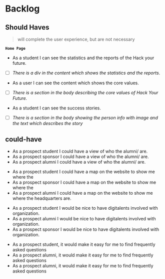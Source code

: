 # Backlog

## Should Haves

> will complete the user experience, but are not necessary

**`Home Page`**

<!-- The Content that shows the Reports and statistics -->

- As a student I can see the statistics and the reports of the Hack your future.
- [ ] _There is a div in the content which shows the statistics and the
      reports_.

<!-- The Content that shows the Core values -->

- As a user I can see the content which shows the core values.
- [ ] _There is a section in the body describing the core values of Hack Your
      Future._

<!-- The Section that shows the Success Stories-->

- As a student I can see the success stories.
- [ ] _There is a section in the body showing the person info with image and the
      text which describes the story_

## could-have

<!-- Getting to know the Team -->

- As a prospect student I could have a view of who the alumni/ are.
- As a prospect sponsor I could have a view of who the alumni/ are.
- As a prospect alumni I could have a view of who the alumni/ are.
<!-- Map that shows the location of the headquarter-->
- As a prospect student I could have a map on the website to show me where the
- As a prospect sponsor I could have a map on the website to show me where the
- As a prospect alumni I could have a map on the website to show me where the
  headquarters are.

<!-- Digitalents -->

- As a prospect student I would be nice to have digitalents involved with
  organization.
- As a prospect alumni I would be nice to have digitalents involved with
  organization.
- As a prospect sponsor I would be nice to have digitalents involved with
  organization.

<!-- FAQ -->

- As a prospect student, it would make it easy for me to find frequently asked
  questions
- As a prospect alumni, it would make it easy for me to find frequently asked
  questions
- As a prospect alumni, it would make it easy for me to find frequently asked
  questions
